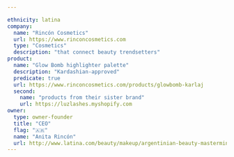 ```yaml
---

ethnicity: latina
company:
  name: "Rincón Cosmetics"
  url: https://www.rinconcosmetics.com
  type: "Cosmetics"
  description: "that connect beauty trendsetters"
product:
  name: "Glow Bomb highlighter palette"
  description: "Kardashian-approved"
  predicate: true
  url: https://www.rinconcosmetics.com/products/glowbomb-karlaj
  second:
    name: "products from their sister brand"
    url: https://luzlashes.myshopify.com
owner:
  type: owner-founder
  title: "CEO"
  flag: "🇦🇷"
  name: "Anita Rincón"
  url: http://www.latina.com/beauty/makeup/argentinian-beauty-mastermind-behind-glam-school-luz-lashes-and-more
---
```

